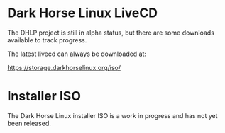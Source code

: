 # Dark Horse Linux LiveCD

The DHLP project is still in alpha status, but there are some downloads available to track progress.

The latest livecd can always be downloaded at:

<https://storage.darkhorselinux.org/iso/>

# Installer ISO

The Dark Horse Linux installer ISO is a work in progress and has not yet been released.
